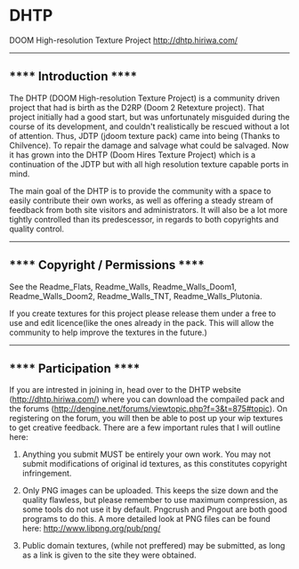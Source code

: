 DHTP
====

DOOM High-resolution Texture Project
http://dhtp.hiriwa.com/

----------------------
**** Introduction ****
----------------------

The DHTP (DOOM High-resolution Texture Project) is a community driven project that had is birth as the D2RP (Doom 2 Retexture project). That project initially had a good start, but was unfortunately misguided during the course of its development, and couldn't realistically be rescued without a lot of attention. Thus, JDTP (jdoom texture pack) came into being (Thanks to Chilvence). To repair the damage and salvage what could be salvaged.
Now it has grown into the DHTP (Doom Hires Texture Project) which is a continuation of the JDTP but with all high resolution texture capable ports in mind.

The main goal of the DHTP is to provide the community with a space to easily contribute their own works, as well as offering a steady stream of feedback from both site visitors and administrators. It will also be a lot more tightly controlled than its predescessor, in regards to both copyrights and quality control.

---------------------------------
**** Copyright / Permissions ****
---------------------------------

See the Readme_Flats, Readme_Walls, Readme_Walls_Doom1, Readme_Walls_Doom2, Readme_Walls_TNT, Readme_Walls_Plutonia.

If you create textures for this project please release them under a free to use and edit licence(like the ones already in the pack. This will allow the community to help improve the textures in the future.)

-----------------------
**** Participation ****
-----------------------

If you are intrested in joining in, head over to the DHTP website (http://dhtp.hiriwa.com/) where you can download the compailed pack and the forums (http://dengine.net/forums/viewtopic.php?f=3&t=875#topic). On registering on the forum, you will then be able to post up your wip textures to get creative feedback. There are a few important rules that I will outline here:

1. Anything you submit MUST be entirely your own work. You may not submit modifications of original id textures, as this constitutes copyright infringement.

2. Only PNG images can be uploaded. This keeps the size down and the quality flawless, but please remember to use maximum compression, as some tools do not use it by default. Pngcrush and Pngout are both good programs to do this. A more detailed look at PNG files can be found here: http://www.libpng.org/pub/png/

3. Public domain textures, (while not preffered) may be submitted, as long as a link is given to the site they were obtained.



